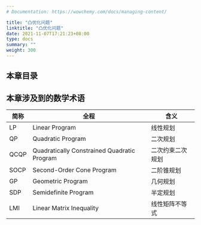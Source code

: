 ```yaml
---
# Documentation: https://wowchemy.com/docs/managing-content/

title: "凸优化问题"
linktitle: "凸优化问题"
date: 2021-11-07T17:21:23+08:00
type: docs
summary: ""
weight: 300
---
```


<!--more-->

## 本章目录

## 本章涉及到的数学术语

| 简称 | 全程                                        | 含义             |
| ---- | ------------------------------------------- | ---------------- |
| LP   | Linear Program                              | 线性规划         |
| QP   | Quadratic Program                           | 二次规划         |
| QCQP | Quadratically Constrained Quadratic Program | 二次约束二次规划 |
| SOCP | Second-Order Cone Program                   | 二阶锥规划       |
| GP   | Geometric Program                           | 几何规划         |
| SDP  | Semidefinite Program                        | 半定规划         |
| LMI  | Linear Matrix Inequality                    | 线性矩阵不等式   |

